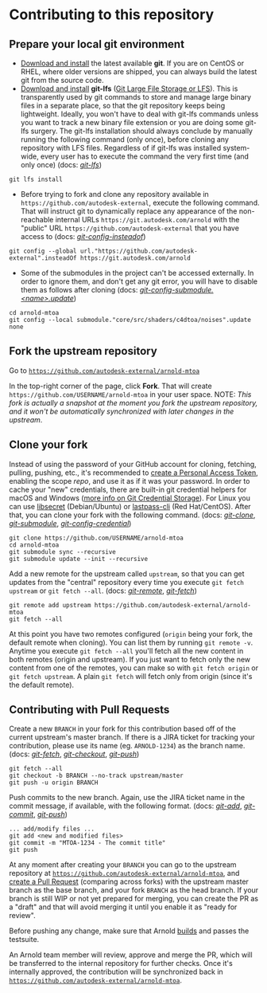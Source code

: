 # Contributing to this repository

## Prepare your local git environment

- [Download and install](https://git-scm.com/download) the latest available **git**. If you are on CentOS or RHEL, where older versions are shipped, you can always build the latest git from the source code.
- [Download and install](https://github.com/git-lfs/git-lfs/releases/) **git-lfs** ([Git Large File Storage or LFS](https://git-lfs.github.com/)). This is transparently used by git commands to store and manage large binary files in a separate place, so that the git repository keeps being lightweight. Ideally, you won't have to deal with git-lfs commands unless you want to track a new binary file extension or you are doing some git-lfs surgery. The git-lfs installation should always conclude by manually running the following command (only once), before cloning any repository with LFS files. Regardless of if git-lfs was installed system-wide, every user has to execute the command the very first time (and only once) (docs: [_git-lfs_](https://github.com/git-lfs/git-lfs/tree/main/docs))
```
git lfs install
```
- Before trying to fork and clone any repository available in `https://github.com/autodesk-external`, execute the following command. That will instruct git to dynamically replace any appearance of the non-reachable internal URLs `https://git.autodesk.com/arnold` with the "public" URL `https://github.com/autodesk-external` that you have access to (docs: [_git-config-insteadof_](https://git-scm.com/docs/git-config#Documentation/git-config.txt-urlltbasegtinsteadOf))

```
git config --global url."https://github.com/autodesk-external".insteadOf https://git.autodesk.com/arnold
```
- Some of the submodules in the project can't be accessed externally. In order to ignore them, and don't get any git error, you will have to disable them as follows after cloning 
(docs: [_git-config-submodule.\<name\>.update_](https://git-scm.com/docs/git-config#Documentation/git-config.txt-submoduleltnamegtupdate))

```
cd arnold-mtoa
git config --local submodule."core/src/shaders/c4dtoa/noises".update none
```

## Fork the upstream repository

Go to [`https://github.com/autodesk-external/arnold-mtoa`](https://github.com/autodesk-external/arnold-mtoa)

In the top-right corner of the page, click **Fork**. That will create `https://github.com/USERNAME/arnold-mtoa` in your user space.
NOTE: _This fork is actually a snapshot at the moment you fork the upstream repository, and it won't be automatically synchronized with later changes in the upstream_.

## Clone your fork

Instead of using the password of your GitHub account for cloning, fetching, pulling, pushing, etc., it's recommended to [create a Personal Access Token](https://docs.github.com/en/github/authenticating-to-github/keeping-your-account-and-data-secure/creating-a-personal-access-token), enabling the scope _repo_, and use it as if it was your password. In order to cache your "new" credentials, there are built-in git credential helpers for macOS and Windows ([more info on Git Credential Storage](https://git-scm.com/book/en/v2/Git-Tools-Credential-Storage)). For Linux you can use [libsecret](https://developer.gnome.org/libsecret/) (Debian/Ubuntu) or [lastpass-cli](https://github.com/lastpass/lastpass-cli) (Red Hat/CentOS). After that, you can clone your fork with the following command. (docs: [_git-clone_](https://git-scm.com/docs/git-clone), [_git-submodule_](https://git-scm.com/docs/git-submodule), [_git-config-credential_](https://git-scm.com/docs/gitcredentials))

```
git clone https://github.com/USERNAME/arnold-mtoa
cd arnold-mtoa
git submodule sync --recursive
git submodule update --init --recursive
```

Add a new remote for the upstream called `upstream`, so that you can get updates from the "central" repository every time you execute `git fetch upstream` or `git fetch --all`. (docs: [_git-remote_](https://git-scm.com/docs/git-remote), [_git-fetch_](https://git-scm.com/docs/git-fetch))

```
git remote add upstream https://github.com/autodesk-external/arnold-mtoa
git fetch --all
```

At this point you have two remotes configured (`origin` being your fork, the default remote when cloning). You can list them by running `git remote -v`. Anytime you execute `git fetch --all` you'll fetch all the new content in both remotes (origin and upstream). If you just want to fetch only the new content from one of the remotes, you can make so with `git fetch origin` or `git fetch upstream`. A plain `git fetch` will fetch only from origin (since it's the default remote).

## Contributing with Pull Requests

Create a new `BRANCH` in your fork for this contribution based off of the current upstream's master branch. If there is a JIRA ticket for tracking your contribution, please use its name (eg. `ARNOLD-1234`) as the branch name. (docs: [_git-fetch_](https://git-scm.com/docs/git-fetch), [_git-checkout_](https://git-scm.com/docs/git-checkout), [_git-push_](https://git-scm.com/docs/git-push))

```
git fetch --all
git checkout -b BRANCH --no-track upstream/master
git push -u origin BRANCH
```

Push commits to the new branch. Again, use the JIRA ticket name in the commit message, if available, with the following format. (docs: [_git-add_](https://git-scm.com/docs/git-add), [_git-commit_](https://git-scm.com/docs/git-commit), [_git-push_](https://git-scm.com/docs/git-push))

```
... add/modify files ...
git add <new and modified files>
git commit -m "MTOA-1234 - The commit title"
git push
```

At any moment after creating your `BRANCH` you can go to the upstream repository at [`https://github.com/autodesk-external/arnold-mtoa`](https://github.com/autodesk-external/arnold-mtoa), and [create a Pull Request](https://github.com/autodesk-external/arnold-mtoa/compare) (comparing across forks) with the upstream master branch as the base branch, and your fork `BRANCH` as the head branch. If your branch is still WIP or not yet prepared for merging, you can create the PR as a "draft" and that will avoid merging it until you enable it as "ready for review".

Before pushing any change, make sure that Arnold [builds](BUILDING.md) and passes the testsuite.

An Arnold team member will review, approve and merge the PR, which will be transferred to the internal repository for further checks. Once it's internally approved, the contribution will be synchronized back in [`https://github.com/autodesk-external/arnold-mtoa`](https://github.com/autodesk-external/arnold-mtoa).
